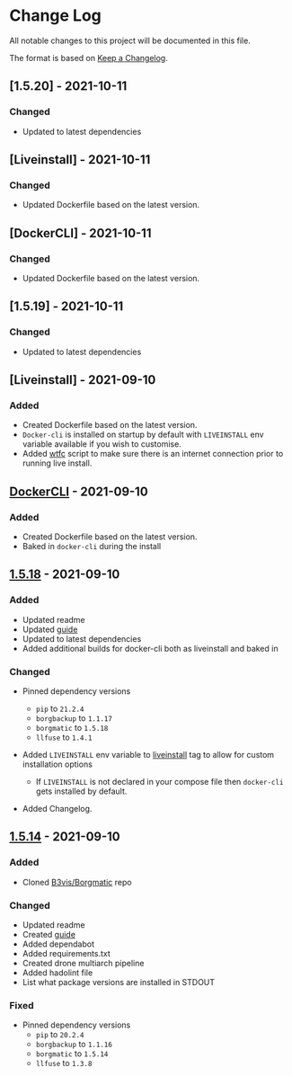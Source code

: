 
# Change Log
All notable changes to this project will be documented in this file.
 
The format is based on [Keep a Changelog](http://keepachangelog.com/).
 
## [1.5.20] - 2021-10-11
  
### Changed
 
- Updated to latest dependencies

## [Liveinstall] - 2021-10-11
  
### Changed

- Updated Dockerfile based on the latest version.

## [DockerCLI] - 2021-10-11
  
### Changed

- Updated Dockerfile based on the latest version.

## [1.5.19] - 2021-10-11
  
### Changed
 
- Updated to latest dependencies


## [Liveinstall] - 2021-09-10
  
### Added

- Created Dockerfile based on the latest version.
- `Docker-cli` is installed on startup by default with `LIVEINSTALL` env variable available if you wish to customise.
- Added [wtfc](https://github.com/typekpb/wtfc) script to make sure there is an internet connection prior to running live install.

## [DockerCLI](https://hub.docker.com/layers/164828805/modem7/borgmatic-docker/dockercli/images/sha256-992eeb053c59ad5cc953a4e96c3d702d32bb903b419463a27df9002e8a7f58fd?context=repo) - 2021-09-10
  
### Added

- Created Dockerfile based on the latest version.
- Baked in `docker-cli` during the install

## [1.5.18](https://hub.docker.com/layers/164830365/modem7/borgmatic-docker/1.5.18/images/sha256-12ad2daab8a13192908d9b5f37d7a5c0df1e76c87598bbf330f27c0fc11f78c4?context=repo) - 2021-09-10
  
### Added
 
- Updated readme
- Updated [guide](https://www.modem7.com/books/docker-backup/page/backup-docker-using-borgmatic)
- Updated to latest dependencies
- Added additional builds for docker-cli both as liveinstall and baked in

### Changed
  
- Pinned dependency versions
  - `pip` to `21.2.4`
  - `borgbackup` to `1.1.17`
  - `borgmatic` to `1.5.18`
  - `llfuse` to `1.4.1`

- Added `LIVEINSTALL` env variable to [liveinstall](https://hub.docker.com/layers/164828783/modem7/borgmatic-docker/liveinstall/images/sha256-9d53d2f4f00b7cf1e468db4a1ec10ac3698e0e61a7c0e666d6ac7954fc7f3aa2?context=repo) tag to allow for custom installation options
  - If `LIVEINSTALL` is not declared in your compose file then `docker-cli` gets installed by default. 

- Added Changelog.
 
## [1.5.14](https://hub.docker.com/layers/164832068/modem7/borgmatic-docker/1.5.14/images/sha256-f80eaa0fd3a9e1b42d91fb4fb677d07a43bdcfbc87db43f5a614b2de47b50209?context=repo) - 2021-09-10
 
### Added
- Cloned [B3vis/Borgmatic](https://hub.docker.com/r/b3vis/borgmatic) repo
  
### Changed

- Updated readme
- Created [guide](https://www.modem7.com/books/docker-backup/page/backup-docker-using-borgmatic)
- Added dependabot
- Added requirements.txt
- Created drone multiarch pipeline
- Added hadolint file
- List what package versions are installed in STDOUT

### Fixed

- Pinned dependency versions
  - `pip` to `20.2.4`
  - `borgbackup` to `1.1.16`
  - `borgmatic` to `1.5.14`
  - `llfuse` to `1.3.8`

